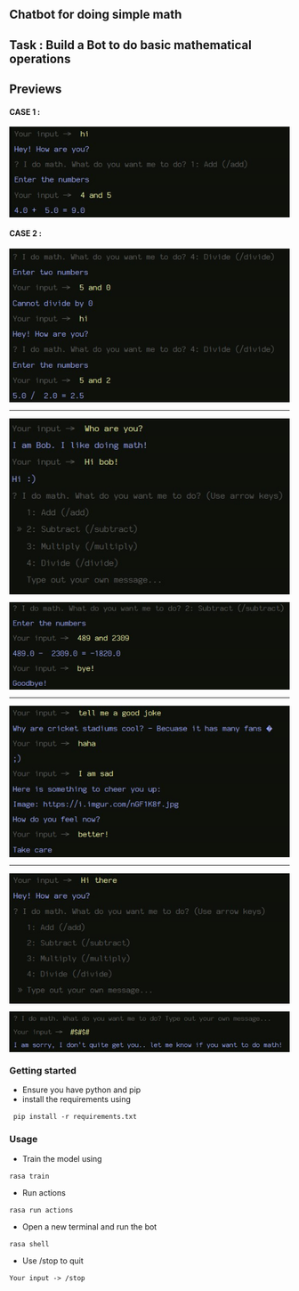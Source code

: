 ## Chatbot for doing simple math

## Task : Build a Bot to do basic mathematical operations

## Previews

#### CASE 1 :
<img src=".\screenshots\case1.jpg" style="display: block;"></img>
#### CASE 2 :
<img src=".\screenshots\case2.jpg" style="display: block;"></img>

<hr>
<img src=".\screenshots\preview1.jpg" style="display: block;"></img>

<img src=".\screenshots\preview2.jpg" style="display: block;"></img>

 <hr>
<img src=".\screenshots\preview3.jpg" style="display: block;"></img>

 <hr>
<img src=".\screenshots\preview4.jpg" style="display: block;"></img>

 <img src=".\screenshots\preview5.jpg" style="display: block;"></img>

 ### Getting started

 - Ensure you have python and pip
 - install the requirements using

 ``` shell
  pip install -r requirements.txt
  ```
### Usage

 - Train the model using
  ``` shell
  rasa train
  ```
  - Run actions
  ``` shell
  rasa run actions
  ```
  - Open a new terminal and run the bot
  ``` shell
  rasa shell
  ```
  - Use /stop to quit
  ``` shell
  Your input -> /stop
  ```